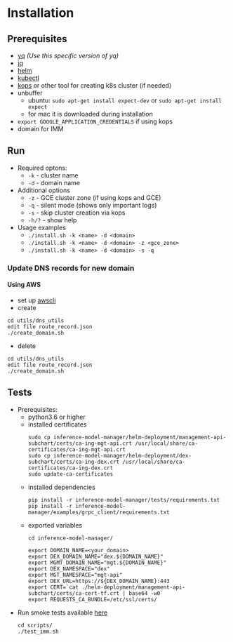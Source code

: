 # Installation

## Prerequisites
* [yq](https://github.com/mikefarah/yq) *(Use this specific version of yq)*
* [jq](https://stedolan.github.io/jq/)
* [helm](https://github.com/helm/helm)
* [kubectl](https://kubernetes.io/docs/tasks/tools/install-kubectl/)
* [kops](https://github.com/IntelAI/inference-model-manager/tree/master/kops) or other tool for
  creating k8s cluster (if needed)
* unbuffer
  * ubuntu: `sudo apt-get install expect-dev` or `sudo apt-get install expect`
  * for mac it is downloaded during installation
* `export GOOGLE_APPLICATION_CREDENTIALS` if using kops  
* domain for IMM

## Run
* Required optons:
  * `-k` - cluster name
  * `-d` - domain name
* Additional options
  * `-z` - GCE cluster zone (if using kops and GCE)
  * `-q` - silent mode (shows only important logs)
  * `-s` - skip cluster creation via kops
  * `-h/?` - show help
* Usage examples  
  * `./install.sh -k <name> -d <domain>`
  * `./install.sh -k <name> -d <domain> -z <gce_zone>`
  * `./install.sh -k <name> -d <domain> -s -q`

### Update DNS records for new domain
#### Using AWS
* set up [awscli](https://aws.amazon.com/cli/)
* create
```
cd utils/dns_utils
edit file route_record.json
./create_domain.sh
```
* delete
```
cd utils/dns_utils
edit file route_record.json
./create_domain.sh
```

## Tests
* Prerequisites:
  * python3.6 or higher
  * installed certificates 
     ```
     sudo cp inference-model-manager/helm-deployment/management-api-subchart/certs/ca-ing-mgt-api.crt /usr/local/share/ca-certificates/ca-ing-mgt-api.crt
     sudo cp inference-model-manager/helm-deployment/dex-subchart/certs/ca-ing-dex.crt /usr/local/share/ca-certificates/ca-ing-dex.crt
     sudo update-ca-certificates
     ```
  * installed dependencies
      ```
      pip install -r inference-model-manager/tests/requirements.txt
      pip install -r inference-model-manager/examples/grpc_client/requirements.txt
      ```
  * exported variables
      ```
      cd inference-model-manager/

      export DOMAIN_NAME=<your_domain>
      export DEX_DOMAIN_NAME="dex.${DOMAIN_NAME}"
      export MGMT_DOMAIN_NAME="mgt.${DOMAIN_NAME}"
      export DEX_NAMESPACE="dex"
      export MGT_NAMESPACE="mgt-api"
      export DEX_URL=https://${DEX_DOMAIN_NAME}:443
      export CERT=`cat ./helm-deployment/management-api-subchart/certs/ca-cert-tf.crt | base64 -w0`
      export REQUESTS_CA_BUNDLE=/etc/ssl/certs/
      ```
* Run smoke tests available
  [here](https://github.com/IntelAI/inference-model-manager/blob/installer-bszelag/scripts/test_imm.sh)
  ```
  cd scripts/
  ./test_imm.sh
  ```
